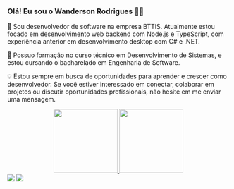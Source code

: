 ### Olá! Eu sou o Wanderson Rodrigues 👋🏽

👋 Sou desenvolvedor de software na empresa BTTIS. Atualmente estou focado em desenvolvimento web backend com Node.js e TypeScript, com experiência anterior em desenvolvimento desktop com C# e .NET.

📘 Possuo formação no curso técnico em Desenvolvimento de Sistemas, e estou cursando o bacharelado em Engenharia de Software.

💡 Estou sempre em busca de oportunidades para aprender e crescer como desenvolvedor. Se você estiver interessado em conectar, colaborar em projetos ou discutir oportunidades profissionais, não hesite em me enviar uma mensagem.

<div align="center">
  <a href="https://github.com/Wandersonrp">
  <img height="145em" src="https://github-readme-stats.vercel.app/api?username=Wandersonrp&show_icons=true&theme=github_dark&include_all_commits=true&count_private=true"/>
  <img height="145em" src="https://github-readme-stats.vercel.app/api/top-langs/?username=Wandersonrp&layout=compact&langs_count=7&theme=github_dark"/>
</div>
<div>
    <a href="https://www.linkedin.com/in/wanderson-rodriguesp/" target="_blank"><img src="https://img.shields.io/badge/-LinkedIn-%230077B5?style=for-the-badge&logo=linkedin&logoColor=white" target="_blank"></a> 
     <a href = "mailto:wandersonrp.49@gmail.com"><img src="https://img.shields.io/badge/-Gmail-%23333?style=for-the-badge&logo=gmail&logoColor=white" target="_blank"></a>
<div>  
  
